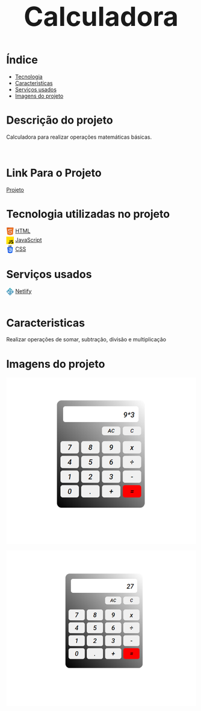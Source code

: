 <header style='text-align: center'>
    <h1 style= 'font-size: 70px'> Calculadora </h1>
</header>

<!-- ======================== -->
# Índice
<ul style='display: grid; '>
   <li><a href='#Tecnologia-utilizadas-no-projeto'>Tecnologia</a></li>
   <li><a href='#Caracteristicas'>Caracteristicas</a></li>
   <li><a href='#Serviços-usados'>Serviços usados</a></li>
   <li><a href='#Imagens-do-projeto'>Imagens do projeto</a></li>
</ul>

<!-- ======================== -->

# Descrição do projeto
<p>Calculadora para realizar operações matemáticas básicas.</p>
<br />

<!-- ======================== -->
# Link Para o Projeto
<a href='https://earnest-sprinkles-279e4d.netlify.app/'>Projeto</a>

<!-- ======================== -->
<div id='Tecnologia-utilizadas-no-projeto'></div>

# Tecnologia utilizadas no projeto
<ul style='padding: 0; ' >
    <li style='display: flex; list-style: none; gap: 4px'>
       <img style='height: 20px; text-align: center; margin-bottom: 4px' src='./img/html.png'></img>
        <a href='https://developer.mozilla.org/pt-BR/docs/Web/HTML'>HTML</a>
    </li>
    <li style='display: flex;  list-style: none; gap: 4px; margin-bottom: 4px'>
        <img style='height: 20px;' src='./img/js.png'></img>
        <a href='https://developer.mozilla.org/pt-BR/docs/Web/JavaScript'>JavaScript</a>
    </li>
    <li style='display: flex; list-style: none; gap: 4px; margin-bottom: 4px'>
        <img style='height: 20px; text-align: center' src='./img/css-3.png'></img>
        <a href='https://developer.mozilla.org/pt-BR/docs/Web/CSS'>CSS</a>
    </li>
</ul>

<!-- ======================== -->
<div id='Serviços-usados'></div>

# Serviços usados
<div style='display: flex; gap: 4px'>
    <img style='height: 20px; text-align: center' src='./img/netlify-icon.svg'></img>
    <a href='https://app.netlify.com/'>Netlify</a>
</div>
<br/>
<!-- ======================== -->
<div id='Caracteristicas'></div>

# Caracteristicas 
<p >Realizar operações de somar, subtração, divisão e multiplicação</p>
<!-- ======================== -->
<div id='Imagens-do-projeto'></div>

# Imagens do projeto


<img style= 'height: 500px widgth: 500px' src='./img/imagem-do-projeto/download (1).png'></img>

<img style= 'height: 500px widgth: 500px' src='./img/imagem-do-projeto/02.png'></img>

